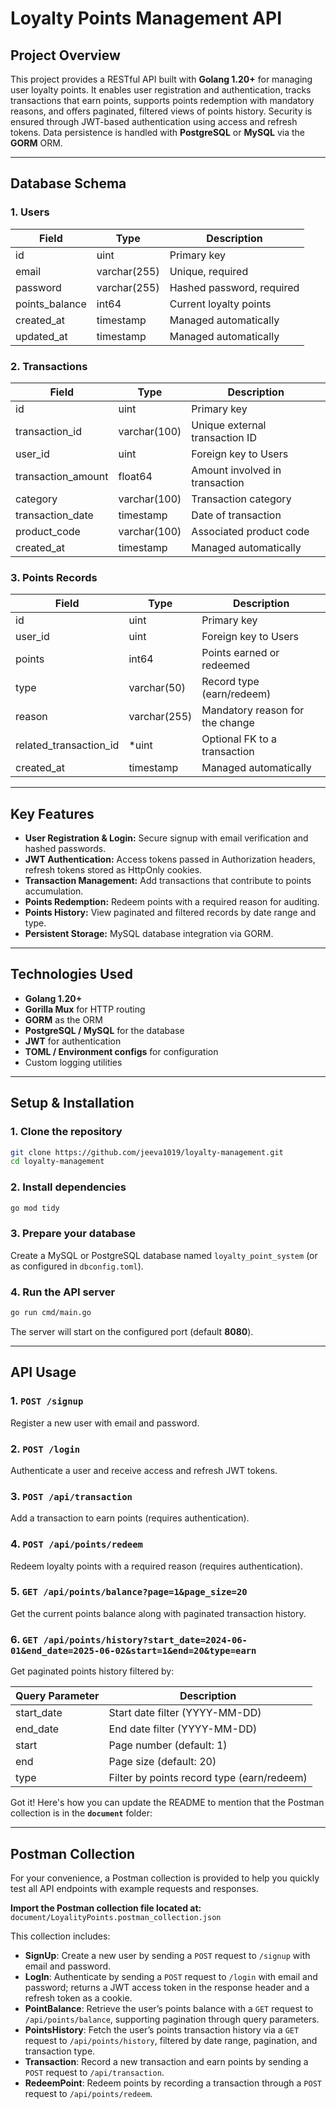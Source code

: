# Loyalty Points Management API

## Project Overview

This project provides a RESTful API built with **Golang 1.20+** for managing user loyalty points. It enables user registration and authentication, tracks transactions that earn points, supports points redemption with mandatory reasons, and offers paginated, filtered views of points history. Security is ensured through JWT-based authentication using access and refresh tokens. Data persistence is handled with **PostgreSQL** or **MySQL** via the **GORM** ORM.

---

## Database Schema

### 1. Users

| Field           | Type         | Description               |
| --------------- | ------------ | ------------------------- |
| id              | uint         | Primary key               |
| email           | varchar(255) | Unique, required          |
| password        | varchar(255) | Hashed password, required |
| points\_balance | int64        | Current loyalty points    |
| created\_at     | timestamp    | Managed automatically     |
| updated\_at     | timestamp    | Managed automatically     |

### 2. Transactions

| Field               | Type         | Description                    |
| ------------------- | ------------ | ------------------------------ |
| id                  | uint         | Primary key                    |
| transaction\_id     | varchar(100) | Unique external transaction ID |
| user\_id            | uint         | Foreign key to Users           |
| transaction\_amount | float64      | Amount involved in transaction |
| category            | varchar(100) | Transaction category           |
| transaction\_date   | timestamp    | Date of transaction            |
| product\_code       | varchar(100) | Associated product code        |
| created\_at         | timestamp    | Managed automatically          |

### 3. Points Records

| Field                    | Type         | Description                     |
| ------------------------ | ------------ | ------------------------------- |
| id                       | uint         | Primary key                     |
| user\_id                 | uint         | Foreign key to Users            |
| points                   | int64        | Points earned or redeemed       |
| type                     | varchar(50)  | Record type (earn/redeem)       |
| reason                   | varchar(255) | Mandatory reason for the change |
| related\_transaction\_id | \*uint       | Optional FK to a transaction    |
| created\_at              | timestamp    | Managed automatically           |

---

## Key Features

* **User Registration & Login:** Secure signup with email verification and hashed passwords.
* **JWT Authentication:** Access tokens passed in Authorization headers, refresh tokens stored as HttpOnly cookies.
* **Transaction Management:** Add transactions that contribute to points accumulation.
* **Points Redemption:** Redeem points with a required reason for auditing.
* **Points History:** View paginated and filtered records by date range and type.
* **Persistent Storage:** MySQL database integration via GORM.

---

## Technologies Used

* **Golang 1.20+**
* **Gorilla Mux** for HTTP routing
* **GORM** as the ORM
* **PostgreSQL / MySQL** for the database
* **JWT** for authentication
* **TOML / Environment configs** for configuration
* Custom logging utilities

---

## Setup & Installation

### 1. Clone the repository

```bash
git clone https://github.com/jeeva1019/loyalty-management.git
cd loyalty-management
```

### 2. Install dependencies

```bash
go mod tidy
```

### 3. Prepare your database

Create a MySQL or PostgreSQL database named `loyalty_point_system` (or as configured in `dbconfig.toml`).

### 4. Run the API server

```bash
go run cmd/main.go
```

The server will start on the configured port (default **8080**).

---

## API Usage

### 1. `POST /signup`

Register a new user with email and password.

### 2. `POST /login`

Authenticate a user and receive access and refresh JWT tokens.

### 3. `POST /api/transaction`

Add a transaction to earn points (requires authentication).

### 4. `POST /api/points/redeem`

Redeem loyalty points with a required reason (requires authentication).

### 5. `GET /api/points/balance?page=1&page_size=20`

Get the current points balance along with paginated transaction history.

### 6. `GET /api/points/history?start_date=2024-06-01&end_date=2025-06-02&start=1&end=20&type=earn`

Get paginated points history filtered by:

| Query Parameter | Description                                |
| --------------- | ------------------------------------------ |
| start\_date     | Start date filter (YYYY-MM-DD)             |
| end\_date       | End date filter (YYYY-MM-DD)               |
| start           | Page number (default: 1)                   |
| end             | Page size (default: 20)                    |
| type            | Filter by points record type (earn/redeem) |

Got it! Here's how you can update the README to mention that the Postman collection is in the **`document`** folder:

---

## Postman Collection

For your convenience, a Postman collection is provided to help you quickly test all API endpoints with example requests and responses.

**Import the Postman collection file located at:**
`document/LoyalityPoints.postman_collection.json`

This collection includes:

* **SignUp**: Create a new user by sending a `POST` request to `/signup` with email and password.
* **LogIn**: Authenticate by sending a `POST` request to `/login` with email and password; returns a JWT access token in the response header and a refresh token as a cookie.
* **PointBalance**: Retrieve the user’s points balance with a `GET` request to `/api/points/balance`, supporting pagination through query parameters.
* **PointsHistory**: Fetch the user’s points transaction history via a `GET` request to `/api/points/history`, filtered by date range, pagination, and transaction type.
* **Transaction**: Record a new transaction and earn points by sending a `POST` request to `/api/transaction`.
* **RedeemPoint**: Redeem points by recording a transaction through a `POST` request to `/api/points/redeem`.
